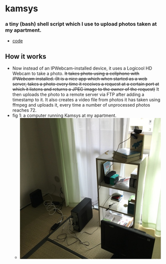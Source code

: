 # kamsys
### a tiny (bash) shell script which I use to upload photos taken at my apartment. 

- [code](https://github.com/anissatta/kamsys/blob/main/kamsys.sh)

## How it works 

- Now instead of an IPWebcam-installed device, it uses a Logicool HD Webcam to take a photo. ~~It takes photo using a cellphone with *IPWebcam* installed. (It is a nice app which when started as a web server, takes a photo every time it receives a request at a certain port at which it listens and returns a JPEG image to the owner of the request)~~ It then uploads the photo to a remote server via FTP after adding a timestamp to it.  It also creates a video file from photos it has taken using ffmpeg and uploads it, every time a number of unprocessed photos reaches 72.  
- fig 1: a computer running Kamsys at my apartment. 
  - ![kamsys](kamsys.jpg)
